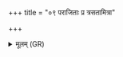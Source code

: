 +++
title = "०९ पराजिताः प्र त्रसतामित्रा"

+++
<details><summary>मूलम् (GR)</summary>

पराजिताः प्र त्रसतामित्रा  
जिता धावत ब्रह्मणा ।  
बृहस्पतिप्रणुत्तानां  
मामीषां मोचि कश् चन ॥
</details>